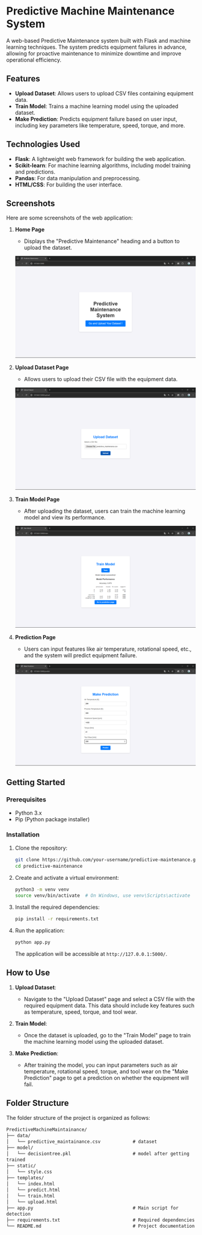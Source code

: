 # Predictive Machine Maintenance System

A web-based Predictive Maintenance system built with Flask and machine learning techniques. The system predicts equipment failures in advance, allowing for proactive maintenance to minimize downtime and improve operational efficiency.

## Features

- **Upload Dataset**: Allows users to upload CSV files containing equipment data.
- **Train Model**: Trains a machine learning model using the uploaded dataset.
- **Make Prediction**: Predicts equipment failure based on user input, including key parameters like temperature, speed, torque, and more.

## Technologies Used

- **Flask**: A lightweight web framework for building the web application.
- **Scikit-learn**: For machine learning algorithms, including model training and predictions.
- **Pandas**: For data manipulation and preprocessing.
- **HTML/CSS**: For building the user interface.

## Screenshots

Here are some screenshots of the web application:

1. **Home Page**
   - Displays the "Predictive Maintenance" heading and a button to upload the dataset.
   
   ![Home Page](assets/home_page.png)

2. **Upload Dataset Page**
   - Allows users to upload their CSV file with the equipment data.
   
   ![Upload Dataset](assets/upload_page.png)

3. **Train Model Page**
   - After uploading the dataset, users can train the machine learning model and view its performance.
   
   ![Train Model](assets/train_page.png)

4. **Prediction Page**
   - Users can input features like air temperature, rotational speed, etc., and the system will predict equipment failure.
   
   ![Prediction Page](assets/prediction_page.png)

## Getting Started

### Prerequisites

- Python 3.x
- Pip (Python package installer)

### Installation

1. Clone the repository:

    ```bash
    git clone https://github.com/your-username/predictive-maintenance.git
    cd predictive-maintenance
    ```

2. Create and activate a virtual environment:

    ```bash
    python3 -m venv venv
    source venv/bin/activate  # On Windows, use venv\Scripts\activate
    ```

3. Install the required dependencies:

    ```bash
    pip install -r requirements.txt
    ```

4. Run the application:

    ```bash
    python app.py
    ```

   The application will be accessible at `http://127.0.0.1:5000/`.

## How to Use

1. **Upload Dataset**:
    - Navigate to the "Upload Dataset" page and select a CSV file with the required equipment data. This data should include key features such as temperature, speed, torque, and tool wear.

2. **Train Model**:
    - Once the dataset is uploaded, go to the "Train Model" page to train the machine learning model using the uploaded dataset.

3. **Make Prediction**:
    - After training the model, you can input parameters such as air temperature, rotational speed, torque, and tool wear on the "Make Prediction" page to get a prediction on whether the equipment will fail.

## Folder Structure

The folder structure of the project is organized as follows:
```
PredictiveMachineMaintainance/
├── data/
│   └── predictive_maintainance.csv            # dataset
├── model/
│   └── decisiontree.pkl                       # model after getting trained
├── static/
│   └── style.css
├── templates/
│   └── index.html
│   └── predict.html  
│   └── train.html
│   └── upload.html
├── app.py                                     # Main script for detection
├── requirements.txt                           # Required dependencies
└── README.md                                  # Project documentation
```
